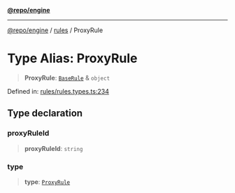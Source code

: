 [**@repo/engine**](../../README.md)

***

[@repo/engine](../../modules.md) / [rules](../README.md) / ProxyRule

# Type Alias: ProxyRule

> **ProxyRule**: [`BaseRule`](BaseRule.md) & `object`

Defined in: [rules/rules.types.ts:234](https://github.com/alexqguo/drinking-board-game-v3/blob/423d7f07a24c1ecc390d54885c4978f1235ed349/packages/engine/src/rules/rules.types.ts#L234)

## Type declaration

### proxyRuleId

> **proxyRuleId**: `string`

### type

> **type**: [`ProxyRule`](../enumerations/RuleType.md#proxyrule)
